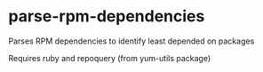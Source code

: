 parse-rpm-dependencies
======================

Parses RPM dependencies to identify least depended on packages

Requires ruby and repoquery (from yum-utils package)


